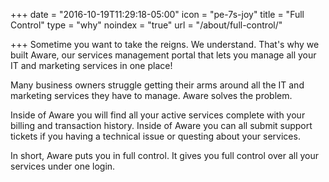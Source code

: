 +++
date = "2016-10-19T11:29:18-05:00"
icon = "pe-7s-joy"
title = "Full Control"
type = "why"
noindex = "true"
url = "/about/full-control/"

+++
Sometime you want to take the reigns. We understand. That's why we built Aware, our services management portal that lets you manage all your IT and marketing services in one place!
<!--more-->

Many business owners struggle getting their arms around all the IT and marketing services they have to manage. Aware solves the problem.

Inside of Aware you will find all your active services complete with your billing and transaction history. Inside of Aware you can all submit support tickets if you having a technical issue or questing about your services.

In short, Aware puts you in full control. It gives you full control over all your services under one login.
